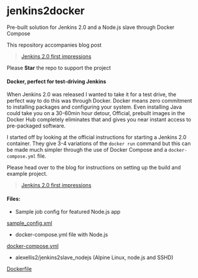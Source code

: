 # jenkins2docker

Pre-built solution for Jenkins 2.0 and a Node.js slave through Docker Compose

This repository accompanies blog post

> [Jenkins 2.0 first impressions](http://blog.alexellis.io/jenkins-2-0-first-impressions/)

Please **Star** the repo to support the project

#### Docker, perfect for test-driving Jenkins

When Jenkins 2.0 was released I wanted to take it for a test drive, the perfect way to do this was through Docker. Docker means zero commitment to installing packages and configuring your system. Even installing Java could take you on a 30-60min hour detour, Official, prebuilt images in the Docker Hub completely eliminates that and gives you near instant access to pre-packaged software.

I started off by looking at the official instructions for starting a Jenkins 2.0 container. They give 3-4 variations of the `docker run` command but this can be made much simpler through the use of Docker Compose and a `docker-compose.yml` file.

Please head over to the blog for instructions on setting up the build and example project.

> [Jenkins 2.0 first impressions](http://blog.alexellis.io/jenkins-2-0-first-impressions/)

#### Files:

* Sample job config for featured Node.js app

[sample_config.xml](https://github.com/alexellis/jenkins2docker/blob/master/sample_config.xml)

* docker-compose.yml file with Node.js

[docker-compose.yml](https://github.com/alexellis/jenkins2docker/blob/master/docker-compose.yml)

* alexellis2/jenkins2slave_nodejs (Alpine Linux, node.js and SSHD)

[Dockerfile](https://github.com/alexellis/jenkins2docker/blob/master/slave_node_alpine/Dockerfile)
